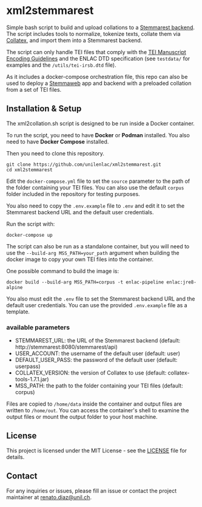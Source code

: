 # xml2stemmarest

Simple bash script to build and upload collations to a [Stemmarest backend](https://github.com/unilenlac/tradition_repo). The script includes tools to normalize, tokenize texts, collate them via [Collatex](https://github.com/interedition/collatex), and import them into a Stemmarest backend.

The script can only handle TEI files that comply with the [TEI Manuscript Encoding Guidelines](https://tei-c.org/guidelines/customization/manuscript/) and the ENLAC DTD specification (see `testdata/` for examples and the `/utils/tei-irsb.dtd` file).

As it includes a docker-compose orchestration file, this repo can also be used to deploy a [Stemmaweb](https://github.com/unilenlac/stemmaweb) app and backend with a preloaded collation from a set of TEI files.

## Installation & Setup

The xml2collation.sh script is designed to be run inside a Docker container.

To run the script, you need to have **Docker** or **Podman** installed. You also need to have **Docker Compose** installed.

Then you need to clone this repository.

```
git clone https://github.com/unilenlac/xml2stemmarest.git
cd xml2stemmarest
```

Edit the `docker-compose.yml` file to set the `source` parameter to the path of the folder containing your TEI files. You can also use the default `corpus` folder included in the repository for testing purposes.

You also need to copy the `.env.example` file to `.env` and edit it to set the Stemmarest backend URL and the default user credentials.

Run the script with:

```
docker-compose up
```

The script can also be run as a standalone container, but you will need to use the `--build-arg MSS_PATH=your_path` argument when building the docker image to copy your own TEI files into the container.

One possible command to build the image is:

```
docker build --build-arg MSS_PATH=corpus -t enlac-pipeline enlac:jre8-alpine
```

You also must edit the `.env` file to set the Stemmarest backend URL and the default user credentials. You can use the provided `.env.example` file as a template.

### available parameters

- STEMMAREST_URL: the URL of the Stemmarest backend (default: http://stemmarest:8080/stemmarest/api)
- USER_ACCOUNT: the username of the default user (default: user)
- DEFAULT_USER_PASS: the password of the default user (default: userpass)
- COLLATEX_VERSION: the version of Collatex to use (default: collatex-tools-1.7.1.jar)
- MSS_PATH: the path to the folder containing your TEI files (default: corpus)


Files are copied to `/home/data` inside the container and output files are written to `/home/out`. You can access the container's shell to examine the output files or mount the output folder to your host machine.

## License

This project is licensed under the MIT License - see the [LICENSE](LICENSE) file for details.

## Contact

For any inquiries or issues, please fill an issue or contact the project maintainer at renato.diaz@unil.ch.
